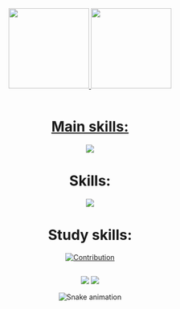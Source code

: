 
<div align="center">
  <a href="https://github.com/P1ul0">
  <img height="160em" src="https://github-readme-stats.vercel.app/api?username=P1ul0&show_icons=true&theme=radical&include_all_commits=true&count_private=true"/>
  <img height="160em" src="https://github-readme-stats.vercel.app/api/top-langs/?username=P1ul0&layout=compact&langs_count=7&theme=radical"/>

</div>
    <div style="display: inline_block" align="center"><br>  
    <h1>Main skills:</h1>
    <a href="https://skillicons.dev">
      <img src="https://skillicons.dev/icons?i=docker,java,spring,mysql" />
    </a>
    <h1>Skills:</h1>
    <a href="https://skillicons.dev">
      <img src="https://skillicons.dev/icons?i=git,java,spring,mysql,html,css,js,ts,nodejs,react,mongodb&perline=6" />
    </a>    
    <h1>Study skills:</h1>
      <a href="https://skillicons.dev">
        <img src="https://skillicons.dev/icons?i=angular,docker,postgres />
      </a>          
  </div>
            
</div>
  
  ##
  
  ![Contribution](https://activity-graph.herokuapp.com/graph?username=P1ul0&theme=gotham&hide_border=true&area=true_color=&title_color=07EE46&bg_color=000000&color=07EE46) 
  
 ##
  
<div> 
   <a href = "mailto:paulocesar147852@gmail.com"><img src="https://img.shields.io/badge/-Gmail-%23333?style=for-the-badge&logo=gmail&logoColor=white" target="_blank"></a>
    <a href="" target="_blank"><img src="https://img.shields.io/badge/-LinkedIn-%230077B5?style=for-the-badge&logo=linkedin&logoColor=white" target="_blank"></a> 
 
 ![Snake animation](https://github.com/P1ul0/P1ul0/blob/output/github-contribution-grid-snake.svg)
 
</div>
